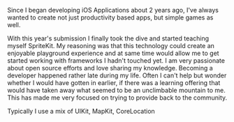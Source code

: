 Since I began developing iOS Applications about 2 years ago, I've always wanted to create not just productivity based apps, but simple games as well.

With this year's submission I finally took the dive and started teaching myself SpriteKit. My reasoning was that this technology could create an enjoyable playground experience and at same time would allow me to get started working with frameworks I hadn't touched yet. I am very passionate about open source efforts and love sharing my knowledge. Becoming a developer happened rather late during my life. Often I can't help but wonder whether I would have gotten in earlier, if there was a learning offering that would have taken away what seemed to be an unclimbable mountain to me. This has made me very focused on trying to provide back to the community.

Typically I use a mix of UIKit, MapKit, CoreLocation